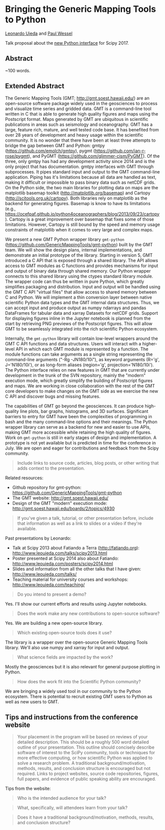 # Bringing the Generic Mapping Tools to Python

[Leonardo Uieda](http://www.leouieda.com)
and
[Paul Wessel](http://www.soest.hawaii.edu/wessel/)


Talk proposal about the
[new Python interface](https://github.com/GenericMappingTools/gmt-python)
for Scipy 2017.


## Abstract

~100 words.



## Extended Abstract

The Generic Mapping Tools (GMT; http://gmt.soest.hawaii.edu/) are an
open-source software package widely used in the geosciences to process and
visualize time series and gridded data.
GMT is a command-line tool written in C that is able to generate high quality
figures and maps using the Postscript format.
Maps generated by GMT are ubiquitous in scientific publications in areas such
as seismology and oceanography.
GMT has a large, feature rich, mature, and well tested code base.
It has benefited from over 28 years of development and heavy usage within the
scientific community.
It is no wonder that there have been at least three attempts to bridge the gap
between GMT and Python:
gmtpy (https://github.com/emolch/gmtpy),
pygmt (https://github.com/ian-r-rose/pygmt),
and PyGMT (https://github.com/glimmer-cism/PyGMT).
Of the three, only gmtpy has had any development activity since 2014 and is the
only project that has documentation.
gmtpy interfaces with GMT through subprocesses.
It pipes standard input and output to the GMT command-line application.
Piping has it's limitations because all data are handled as text, making it
difficult or impossible to pass binary data such as netCDF grids.
On the Python side, the two main libraries for plotting data on maps are the
matplotlib basemap toolkit (http://matplotlib.org/basemap) and Cartopy
(http://scitools.org.uk/cartopy).
Both libraries rely on matplotlib as the backend for generating figures.
Basemap is know to have its limitations (e.g.,
https://ocefpaf.github.io/python4oceanographers/blog/2013/09/23/cartopy).
Cartopy is a great improvement over basemap that fixes some of those
limitations.
However, Cartopy is still bound by the speed and memory usage constraints of
matplotlib when it comes to very large and complex maps.

We present a new GMT Python wrapper library `gmt-python`
(https://github.com/GenericMappingTools/gmt-python) built by the GMT team.
We will show the design plans, internal implementations, and demonstrate an
initial prototype of the library.
Starting in version 5, GMT introduced a C API that is exposed through a shared
library.
The API allows access to GMT modules as C functions and provides mechanisms
for input and output of binary data through shared memory.
Our Python wrapper connects to this shared library using the ctypes standard
library module.
The wrapper code can thus be written in pure Python, which greatly simplifies
packaging and distribution.
Input and output will be handled using the GMT C API "virtual files" that allow
access to shared memory between C and Python.
We will implement a thin conversion layer between native scientific Python data
types and the GMT internal data structures.
Thus, we can accept input and produce output as numpy ndarrays and pandas
DataFrames for tabular data and xarray Datasets for netCDF grids.
Support for displaying figures inline in the Jupyter notebook is planned from
the start by retrieving PNG previews of the Postscript figures.
This will allow GMT to be seamlessly integrated into the rich scientific Python
ecosystem.

Internally, the `gmt-python` library will contain low-level wrappers around the
GMT C API functions and data structures.
Users will interact with a higher-level API in which each GMT module is
represented by a function.
The module functions can take arguments as a single string representing the
command-line arguments ("-Rg -JN180/10i"), as keyword arguments (R='g',
J='N180/10i'), or as long-form aliases (region='g', projection='N180/10i').
The Python interface relies on new features in GMT that are currently under
development in the trunk of the SVN repository, mainly the "modern" execution
mode, which greatly simplify the building of Postscript figures and maps.
We are working in close collaboration with the rest of the GMT core developers
to make changes on the GMT side as we exercise the new C API and discover bugs
and missing features.

The capabilities of GMT go beyond the geosciences.
It can produce high-quality line plots, bar graphs, histograms, and 3D
surfaces.
Significant barriers to entry for GMT have been the complexities of programming
in bash and the many command-line options and their meanings.
The Python wrapper library can serve as a backend for new and easier to use
APIs, making GMT more accessible while retaining the high quality of figures.
Work on `gmt-python` is still in early stages of design and implementation.
A prototype is not yet available but is predicted in time for the conference in
July.
We are open and eager for contributions and feedback from the Scipy community.


> Include links to source code, articles, blog posts, or other writing that
> adds context to the presentation.

Related resources:

* Github repository for gmt-python: https://github.com/GenericMappingTools/gmt-python
* The GMT website: http://gmt.soest.hawaii.edu/
* Design of the GMT "modern" execution mode: http://gmt.soest.hawaii.edu/boards/2/topics/4930

> If you've given a talk, tutorial, or other presentation before, include that
> information as well as a link to slides or a video if they're available.

Past presentations by Leonardo:

* Talk at Scipy 2013 about Fatiando a Terra (http://fatiando.org): http://www.leouieda.com/talks/scipy2013.html
* Poster presented at Scipy 2014 also about Fatiando: http://www.leouieda.com/posters/scipy2014.html
* Slides and information from all the other talks that I have given: http://www.leouieda.com/talks/
* Teaching material for university courses and workshops: http://www.leouieda.com/teaching/

> Do you intend to present a demo?

Yes. I'll show our current efforts and results using Jupyter notebooks.

> Does the work make any new contributions to open-source software?

Yes. We are building a new open-source library.

> Which existing open-source tools does it use?

The library is a wrapper over the open-source Generic Mapping Tools library.
We'll also use numpy and xarray for input and output.

> What science fields are impacted by the work?

Mostly the geosciences but it is also relevant for general purpose plotting in
Python.

> How does the work fit into the Scientific Python community?

We are bringing a widely used tool in our community to the Python ecosystem.
There is potential to recruit existing GMT users to Python as well as new users
to GMT.


## Tips and instructions from the conference website

> Your placement in the program will be based on reviews of your detailed
> description. This should be a roughly 500 word detailed outline of your
> presentation. This outline should concisely describe software of interest to
> the SciPy community, tools or techniques for more effective computing, or how
> scientific Python was applied to solve a research problem. A traditional
> background/motivation, methods, results, and conclusion structure is
> encouraged but not required. Links to project websites, source code
> repositories, figures, full papers, and evidence of public speaking ability
> are encouraged.

Tips from the website:

> Who is the intended audience for your talk?

> What, specifically, will attendees learn from your talk?

> Does it have a traditional background/motivation, methods, results, and
> conclusion structure?
